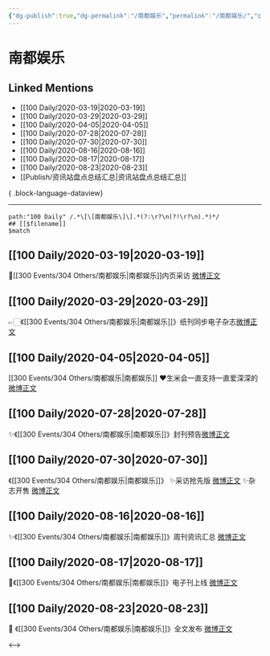 ```yaml
---
{"dg-publish":true,"dg-permalink":"/南都娱乐","permalink":"/南都娱乐/","created":"2023-04-03T14:31:12.000+08:00","updated":"2023-08-24T19:32:29.695+08:00"}
---
```


# 南都娱乐

## Linked Mentions
- [[100 Daily/2020-03-19\|2020-03-19]]
- [[100 Daily/2020-03-29\|2020-03-29]]
- [[100 Daily/2020-04-05\|2020-04-05]]
- [[100 Daily/2020-07-28\|2020-07-28]]
- [[100 Daily/2020-07-30\|2020-07-30]]
- [[100 Daily/2020-08-16\|2020-08-16]]
- [[100 Daily/2020-08-17\|2020-08-17]]
- [[100 Daily/2020-08-23\|2020-08-23]]
- [[Publish/资讯站盘点总结汇总\|资讯站盘点总结汇总]]

{ .block-language-dataview}

---

```expander
path:"100 Daily" /.*\[\[南都娱乐\]\].*(?:\r?\n(?!\r?\n).*)*/
## [[$filename]]
$match
```
## [[100 Daily/2020-03-19\|2020-03-19]]
💫[[300 Events/304 Others/南都娱乐\|南都娱乐]]内页采访 [微博正文](https://m.weibo.cn/6466290670/4484317717655274)
## [[100 Daily/2020-03-29\|2020-03-29]]
👉🏻《[[300 Events/304 Others/南都娱乐\|南都娱乐]]》纸刊同步电子杂志[微博正文](https://m.weibo.cn/6466290670/4487911405425103)

## [[100 Daily/2020-04-05\|2020-04-05]]
[[300 Events/304 Others/南都娱乐\|南都娱乐]]
❤️生米会一直支持一直爱深深的
[微博正文](https://m.weibo.cn/6466290670/4490470409612135)
## [[100 Daily/2020-07-28\|2020-07-28]]
✨《[[300 Events/304 Others/南都娱乐\|南都娱乐]]》封刊预告[微博正文](https://m.weibo.cn/6466290670/4531819985502261)
## [[100 Daily/2020-07-30\|2020-07-30]]
《[[300 Events/304 Others/南都娱乐\|南都娱乐]]》
✨采访抢先版 [微博正文](https://m.weibo.cn/6466290670/4532337305981657)
✨杂志开售 [微博正文](https://m.weibo.cn/6466290670/4532392234060856)
## [[100 Daily/2020-08-16\|2020-08-16]]
✨《[[300 Events/304 Others/南都娱乐\|南都娱乐]]》周刊资讯汇总 [微博正文](https://m.weibo.cn/6466290670/4538554804606318)
## [[100 Daily/2020-08-17\|2020-08-17]]
🌟《[[300 Events/304 Others/南都娱乐\|南都娱乐]]》电子刊上线 [微博正文](https://m.weibo.cn/6466290670/4539016614001859)

## [[100 Daily/2020-08-23\|2020-08-23]]
🐳 《[[300 Events/304 Others/南都娱乐\|南都娱乐]]》全文发布 [微博正文](https://m.weibo.cn/6466290670/4541237710827635)

<-->